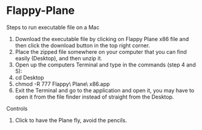 # Flappy-Plane

Steps to run executable file on a Mac
1. Download the executable file by clicking on Flappy Plane x86 file and then click the download button in the top right corner.
2. Place the zipped file somewhere on your computer that you can find easily (Desktop), and then unzip it.
3. Open up the computers Terminal and type in the commands (step 4 and 5):
4. cd Desktop
5. chmod -R 777 Flappy\ Plane\ x86.app
6. Exit the Terminal and go to the application and open it, you may have to open it from the file finder instead of straight from the Desktop.

Controls
1. Click to have the Plane fly, avoid the pencils.

